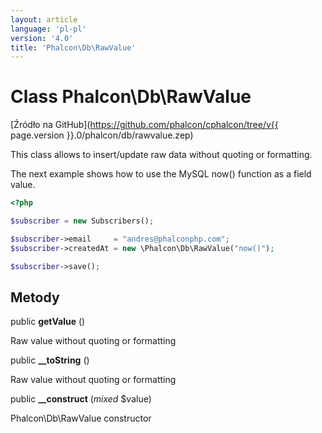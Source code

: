 ```yaml
---
layout: article
language: 'pl-pl'
version: '4.0'
title: 'Phalcon\Db\RawValue'
---
```

# Class **Phalcon\Db\RawValue**

[Źródło na GitHub](https://github.com/phalcon/cphalcon/tree/v{{ page.version }}.0/phalcon/db/rawvalue.zep)

This class allows to insert/update raw data without quoting or formatting.

The next example shows how to use the MySQL now() function as a field value.

```php
<?php

$subscriber = new Subscribers();

$subscriber->email     = "andres@phalconphp.com";
$subscriber->createdAt = new \Phalcon\Db\RawValue("now()");

$subscriber->save();

```

## Metody

public **getValue** ()

Raw value without quoting or formatting

public **__toString** ()

Raw value without quoting or formatting

public **__construct** (*mixed* $value)

Phalcon\Db\RawValue constructor